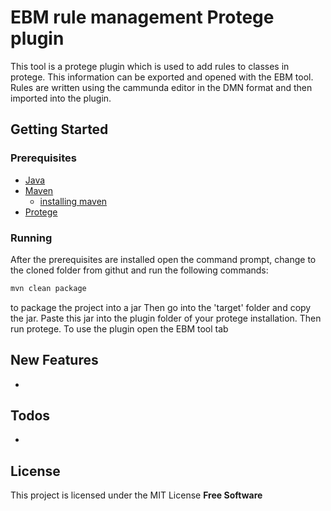 # EBM rule management Protege plugin

This tool is a protege plugin which is used to add rules to classes in protege. This information can be exported and opened with the EBM tool. Rules are written using the cammunda editor in the DMN format and then imported into the plugin.

## Getting Started
### Prerequisites
- [Java](https://www.java.com/en/download/)
- [Maven](https://maven.apache.org/) 
    - [installing maven](https://www.mkyong.com/maven/how-to-install-maven-in-windows/)
- [Protege](https://protege.stanford.edu/)
  
### Running
After the prerequisites are installed open the command prompt, change to the cloned folder from githut and run the following commands:
```sh
mvn clean package
```
to package the project into a jar
Then go into the 'target' folder and copy the jar. Paste this jar into the plugin folder of your protege installation. Then run protege. To use the plugin open the EBM tool tab


## New Features
-

## Todos
- 


## License
This project is licensed under the MIT License
**Free Software**
